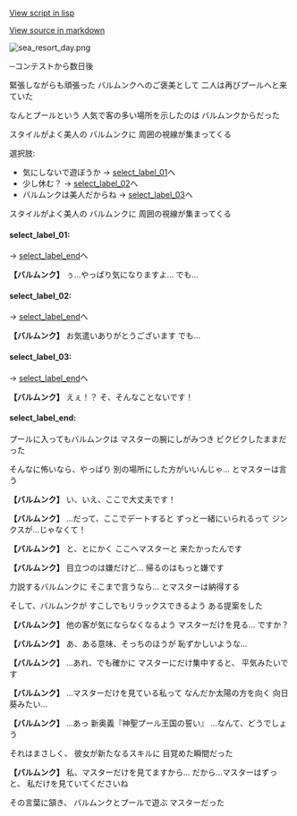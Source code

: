 [View script in lisp](../scripts/210091104.txt)

[View source in markdown](210091104.md)

![sea_resort_day.png](../images/backgrounds/sea_resort_day.png)

─コンテストから数日後

緊張しながらも頑張った
バルムンクへのご褒美として
二人は再びプールへと来ていた

なんとプールという
人気で客の多い場所を示したのは
バルムンクからだった

スタイルがよく美人の
バルムンクに
周囲の視線が集まってくる

選択肢:
- 気にしないで遊ぼうか → [select_label_01](#select_label_01)へ
- 少し休む？ → [select_label_02](#select_label_02)へ
- バルムンクは美人だからね → [select_label_03](#select_label_03)へ

スタイルがよく美人の
バルムンクに
周囲の視線が集まってくる

#### select_label_01:
 → [select_label_end](#select_label_end)へ

**【バルムンク】**
ぅ…やっぱり気になりますよ…
でも…

#### select_label_02:
 → [select_label_end](#select_label_end)へ

**【バルムンク】**
お気遣いありがとうございます
でも…

#### select_label_03:
 → [select_label_end](#select_label_end)へ

**【バルムンク】**
えぇ！？
そ、そんなことないです！

#### select_label_end:

プールに入ってもバルムンクは
マスターの腕にしがみつき
ビクビクしたままだった

そんなに怖いなら、やっぱり
別の場所にした方がいいんじゃ…
とマスターは言う

**【バルムンク】**
い、いえ、ここで大丈夫です！

**【バルムンク】**
…だって、ここでデートすると
ずっと一緒にいられるって
ジンクスが…じゃなくて！

**【バルムンク】**
と、とにかく
ここへマスターと
来たかったんです

**【バルムンク】**
目立つのは嫌だけど…
帰るのはもっと嫌です

力説するバルムンクに
そこまで言うなら…
とマスターは納得する

そして、バルムンクが
すこしでもリラックスできるよう
ある提案をした

**【バルムンク】**
他の客が気にならなくなるよう
マスターだけを見る…
ですか？

**【バルムンク】**
あ、ある意味、そっちのほうが
恥ずかしいような…

**【バルムンク】**
…あれ、でも確かに
マスターにだけ集中すると、
平気みたいです

**【バルムンク】**
…マスターだけを見ている私って
なんだか太陽の方を向く
向日葵みたい…

**【バルムンク】**
…あっ
新奥義『神聖プール王国の誓い』
…なんて、どうでしょう

それはまさしく、
彼女が新たなるスキルに
目覚めた瞬間だった

**【バルムンク】**
私、マスターだけを見てますから…
だから…マスターはずっと、
私だけを見ていてくださいね

その言葉に頷き、
バルムンクとプールで遊ぶ
マスターだった
